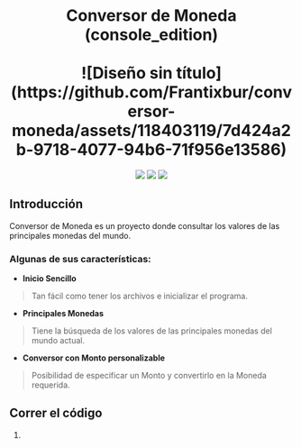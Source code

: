 <div align="center">
  <h1 align="center">
    Conversor de Moneda (console_edition)
    <br />
    <br />
    ![Diseño sin título](https://github.com/Frantixbur/conversor-moneda/assets/118403119/7d424a2b-9718-4077-94b6-71f956e13586)
  </h1>
</div>
<p align="center">
  <img src="https://img.shields.io/badge/STATUS-Terminado-red">
  <img src="https://img.shields.io/badge/PROPIEDAD-Estudiante-blue">
  <img src="https://img.shields.io/badge/CODE-v1.0.0-darklightgreen">
</p>

## Introducción

Conversor de Moneda es un proyecto donde consultar los valores de las principales monedas del mundo.

### Algunas de sus características:

- **Inicio Sencillo**

> Tan fácil como tener los archivos e inicializar el programa.

- **Principales Monedas**

> Tiene la búsqueda de los valores de las principales monedas del mundo actual.

- **Conversor con Monto personalizable**

> Posibilidad de especificar un Monto y convertirlo en la Moneda requerida.

## Correr el código

1.
